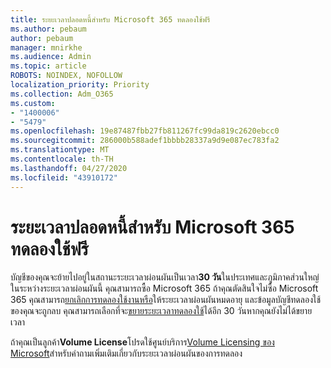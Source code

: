 ```yaml
---
title: ระยะเวลาปลอดหนี้สําหรับ Microsoft 365 ทดลองใช้ฟรี
ms.author: pebaum
author: pebaum
manager: mnirkhe
ms.audience: Admin
ms.topic: article
ROBOTS: NOINDEX, NOFOLLOW
localization_priority: Priority
ms.collection: Adm_O365
ms.custom:
- "1400006"
- "5479"
ms.openlocfilehash: 19e87487fbb27fb811267fc99da819c2620ebcc0
ms.sourcegitcommit: 286000b588adef1bbbb28337a9d9e087ec783fa2
ms.translationtype: MT
ms.contentlocale: th-TH
ms.lasthandoff: 04/27/2020
ms.locfileid: "43910172"
---
```

# <a name="grace-period-for-microsoft-365-free-trial"></a>ระยะเวลาปลอดหนี้สําหรับ Microsoft 365 ทดลองใช้ฟรี

บัญชีของคุณจะย้ายไปอยู่ในสถานะระยะเวลาผ่อนผันเป็นเวลา**30 วัน**ในประเทศและภูมิภาคส่วนใหญ่ ในระหว่างระยะเวลาผ่อนผันนี้ คุณสามารถซื้อ Microsoft 365 ถ้าคุณตัดสินใจไม่ซื้อ Microsoft 365 คุณสามารถ[ยกเลิกการทดลองใช้งานหรือ](https://docs.microsoft.com/microsoft-365/commerce/subscriptions/cancel-your-subscription?view=o365-worldwide)ให้ระยะเวลาผ่อนผันหมดอายุ และข้อมูลบัญชีทดลองใช้ของคุณจะถูกลบ คุณสามารถเลือกที่จะ[ขยายระยะเวลาทดลองใช้](https://docs.microsoft.com/microsoft-365/commerce/extend-your-trial)ได้อีก 30 วันหากคุณยังไม่ได้ขยายเวลา

ถ้าคุณเป็นลูกค้า**Volume License**โปรดใช้ศูนย์บริการ[Volume Licensing ของ Microsoft](https://support.microsoft.com/help/4471406/how-to-contact-the-microsoft-volume-licensing-service-center)สําหรับคําถามเพิ่มเติมเกี่ยวกับระยะเวลาผ่อนผันของการทดลอง
